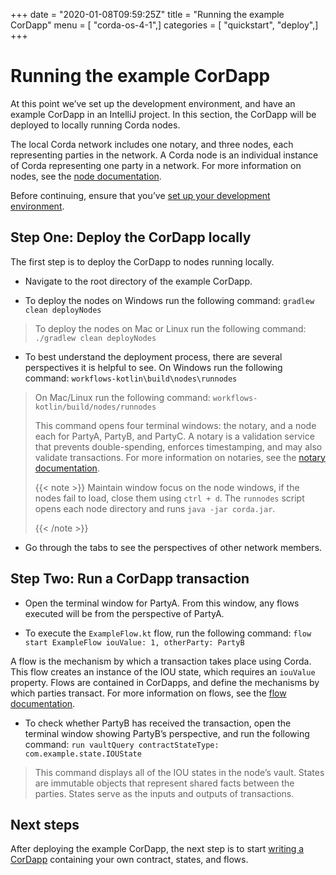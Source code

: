 +++
date = "2020-01-08T09:59:25Z"
title = "Running the example CorDapp"
menu = [ "corda-os-4-1",]
categories = [ "quickstart", "deploy",]
+++


# Running the example CorDapp

At this point we’ve set up the development environment, and have an example CorDapp in an IntelliJ project. In this section, the CorDapp will be deployed to locally running Corda nodes.

The local Corda network includes one notary, and three nodes, each representing parties in the network. A Corda node is an individual instance of Corda representing one party in a network. For more information on nodes, see the [node documentation](./key-concepts-node.html).

Before continuing, ensure that you’ve [set up your development environment](./quickstart-index.html).


## Step One: Deploy the CorDapp locally

The first step is to deploy the CorDapp to nodes running locally.


* Navigate to the root directory of the example CorDapp.


* To deploy the nodes on Windows run the following command: `gradlew clean deployNodes`


> 
> To deploy the nodes on Mac or Linux run the following command: `./gradlew clean deployNodes`


* To best understand the deployment process, there are several perspectives it is helpful to see. On Windows run the following command: `workflows-kotlin\build\nodes\runnodes`


> 
> On Mac/Linux run the following command: `workflows-kotlin/build/nodes/runnodes`
> 
> This command opens four terminal windows: the notary, and a node each for PartyA, PartyB, and PartyC. A notary is a validation service that prevents double-spending, enforces timestamping, and may also validate transactions. For more information on notaries, see the [notary documentation](./key-concepts-notaries.html).
> 
> 
> {{< note >}}
> Maintain window focus on the node windows, if the nodes fail to load, close them using `ctrl + d`. The `runnodes` script opens each node directory and runs `java -jar corda.jar`.
> 
> {{< /note >}}

* Go through the tabs to see the perspectives of other network members.



## Step Two: Run a CorDapp transaction


* Open the terminal window for PartyA. From this window, any flows executed will be from the perspective of PartyA.


* To execute the `ExampleFlow.kt` flow, run the following command: `flow start ExampleFlow iouValue: 1, otherParty: PartyB`

A flow is the mechanism by which a transaction takes place using Corda. This flow creates an instance of the IOU state, which requires an `iouValue` property. Flows are contained in CorDapps, and define the mechanisms by which parties transact. For more information on flows, see the [flow documentation](key-concepts-flows.html).


* To check whether PartyB has received the transaction, open the terminal window showing PartyB’s perspective, and run the following command: `run vaultQuery contractStateType: com.example.state.IOUState`


> 
> This command displays all of the IOU states in the node’s vault. States are immutable objects that represent shared facts between the parties. States serve as the inputs and outputs of transactions.


## Next steps

After deploying the example CorDapp, the next step is to start [writing a CorDapp](./quickstart-build.html) containing your own contract, states, and flows.


